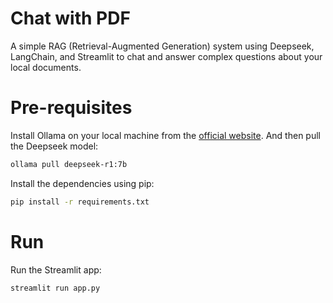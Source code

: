 # Chat with PDF
A simple RAG (Retrieval-Augmented Generation) system using Deepseek, LangChain, and Streamlit to chat and answer complex questions about your local documents.


# Pre-requisites
Install Ollama on your local machine from the [official website](https://ollama.com/). And then pull the Deepseek model:

```bash
ollama pull deepseek-r1:7b
```

Install the dependencies using pip:

```bash
pip install -r requirements.txt
```

# Run
Run the Streamlit app:

```bash
streamlit run app.py
```
